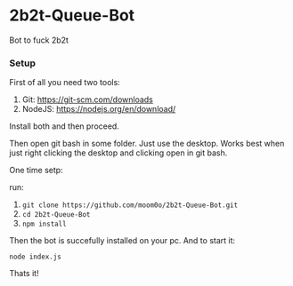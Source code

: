 # 2b2t-Queue-Bot
Bot to fuck 2b2t 

### Setup

First of all you need two tools:

1. Git: https://git-scm.com/downloads
2. NodeJS: https://nodejs.org/en/download/

Install both and then proceed.

Then open git bash in some folder. Just use the desktop.
Works best when just right clicking the desktop and clicking open in git bash.

One time setp:

run:
1. `git clone https://github.com/moom0o/2b2t-Queue-Bot.git`
2. `cd 2b2t-Queue-Bot`
3. `npm install`

Then the bot is succefully installed on your pc. And to start it:

`node index.js`

Thats it!
